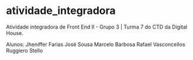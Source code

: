 # atividade_integradora
Atividade integradora de Front End II - Grupo 3 | Turma 7 do CTD da Digital House.

Alunos: 
Jheniffer Farias
José Sousa
Marcelo Barbosa
Rafael Vasconcellos
Ruggiero Stello
